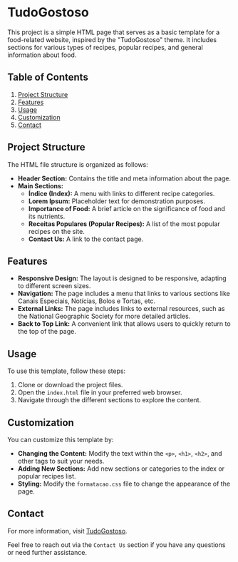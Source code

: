 # TudoGostoso

This project is a simple HTML page that serves as a basic template for a food-related website, inspired by the "TudoGostoso" theme. It includes sections for various types of recipes, popular recipes, and general information about food.

## Table of Contents

1. [Project Structure](#project-structure)
2. [Features](#features)
3. [Usage](#usage)
4. [Customization](#customization)
5. [Contact](#contact)

## Project Structure

The HTML file structure is organized as follows:

- **Header Section:** Contains the title and meta information about the page.
- **Main Sections:**
  - **Índice (Index):** A menu with links to different recipe categories.
  - **Lorem Ipsum:** Placeholder text for demonstration purposes.
  - **Importance of Food:** A brief article on the significance of food and its nutrients.
  - **Receitas Populares (Popular Recipes):** A list of the most popular recipes on the site.
  - **Contact Us:** A link to the contact page.

## Features

- **Responsive Design:** The layout is designed to be responsive, adapting to different screen sizes.
- **Navigation:** The page includes a menu that links to various sections like Canais Especiais, Notícias, Bolos e Tortas, etc.
- **External Links:** The page includes links to external resources, such as the National Geographic Society for more detailed articles.
- **Back to Top Link:** A convenient link that allows users to quickly return to the top of the page.

## Usage

To use this template, follow these steps:

1. Clone or download the project files.
2. Open the `index.html` file in your preferred web browser.
3. Navigate through the different sections to explore the content.

## Customization

You can customize this template by:

- **Changing the Content:** Modify the text within the `<p>`, `<h1>`, `<h2>`, and other tags to suit your needs.
- **Adding New Sections:** Add new sections or categories to the index or popular recipes list.
- **Styling:** Modify the `formatacao.css` file to change the appearance of the page.

## Contact

For more information, visit [TudoGostoso](https://www.tudogostoso.com.br/).

Feel free to reach out via the `Contact Us` section if you have any questions or need further assistance.
